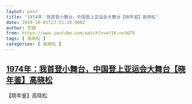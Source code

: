 ```yaml
---
layout: post
title: "1974年：我首登小舞台，中国登上亚运会大舞台【晓年鉴】高晓松"
date: 2020-10-01T23:51:10.000Z
author: 空镜
from: https://www.youtube.com/watch?v=eY1K-ns9QT8
tags: [ 高晓松 ]
categories: [ 高晓松 ]
---
```

<!--1601596270000-->
[1974年：我首登小舞台，中国登上亚运会大舞台【晓年鉴】高晓松](https://www.youtube.com/watch?v=eY1K-ns9QT8)
------

<div>
【晓年鉴】高晓松
</div>
